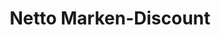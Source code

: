 ---
title: "Netto Marken-Discount"
url: /wittlich/netto-marken-discount-friedrichstrasse/
shop: Supermarkt
---